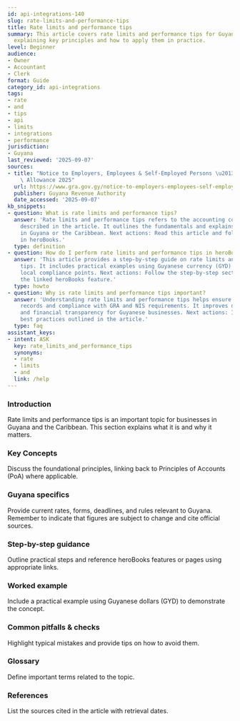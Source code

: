 ```yaml
---
id: api-integrations-140
slug: rate-limits-and-performance-tips
title: Rate limits and performance tips
summary: This article covers rate limits and performance tips for Guyanese businesses,
  explaining key principles and how to apply them in practice.
level: Beginner
audience:
- Owner
- Accountant
- Clerk
format: Guide
category_id: api-integrations
tags:
- rate
- and
- tips
- api
- limits
- integrations
- performance
jurisdiction:
- Guyana
last_reviewed: '2025-09-07'
sources:
- title: "Notice to Employers, Employees & Self-Employed Persons \u2013 Revised Personal\
    \ Allowance 2025"
  url: https://www.gra.gov.gy/notice-to-employers-employees-self-employed-persons-revised-personal-allowance-and-deductions-for-income-tax-2025-copy/
  publisher: Guyana Revenue Authority
  date_accessed: '2025-09-07'
kb_snippets:
- question: What is rate limits and performance tips?
  answer: 'Rate limits and performance tips refers to the accounting concept or practice
    described in the article. It outlines the fundamentals and explains why it matters
    in Guyana or the Caribbean. Next actions: Read this article and follow the steps
    in heroBooks.'
  type: definition
- question: How do I perform rate limits and performance tips in heroBooks?
  answer: 'This article provides a step-by-step guide on rate limits and performance
    tips. It includes practical examples using Guyanese currency (GYD) and highlights
    local compliance points. Next actions: Follow the step-by-step section and use
    the linked heroBooks feature.'
  type: howto
- question: Why is rate limits and performance tips important?
  answer: 'Understanding rate limits and performance tips helps ensure accurate accounting
    records and compliance with GRA and NIS requirements. It improves decision-making
    and financial transparency for Guyanese businesses. Next actions: Implement the
    best practices outlined in the article.'
  type: faq
assistant_keys:
- intent: ASK
  key: rate_limits_and_performance_tips
  synonyms:
  - rate
  - limits
  - and
  link: /help
---
```


### Introduction
Rate limits and performance tips is an important topic for businesses in Guyana and the Caribbean. This section explains what it is and why it matters.

### Key Concepts
Discuss the foundational principles, linking back to Principles of Accounts (PoA) where applicable.

### Guyana specifics
Provide current rates, forms, deadlines, and rules relevant to Guyana. Remember to indicate that figures are subject to change and cite official sources.

### Step-by-step guidance
Outline practical steps and reference heroBooks features or pages using appropriate links.

### Worked example
Include a practical example using Guyanese dollars (GYD) to demonstrate the concept.

### Common pitfalls & checks
Highlight typical mistakes and provide tips on how to avoid them.

### Glossary
Define important terms related to the topic.

### References
List the sources cited in the article with retrieval dates.